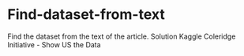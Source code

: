 # Find-dataset-from-text
Find the dataset from the text of the article. Solution Kaggle Coleridge Initiative - Show US the Data
